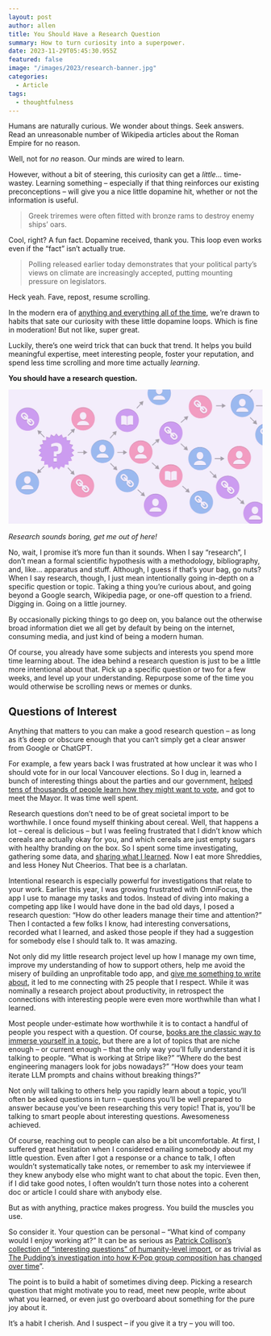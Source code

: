 ```yaml
---
layout: post
author: allen
title: You Should Have a Research Question
summary: How to turn curiosity into a superpower.
date: 2023-11-29T05:45:30.955Z
featured: false
image: "/images/2023/research-banner.jpg"
categories:
  - Article
tags:
  - thoughtfulness
---
```


Humans are naturally curious. We wonder about things. Seek answers. Read an unreasonable number of Wikipedia articles about the Roman Empire for no reason.

Well, not for *no* reason. Our minds are wired to learn.

However, without a bit of steering, this curiosity can get a *little…* time-wastey. Learning something – especially if that thing reinforces our existing preconceptions – will give you a nice little dopamine hit, whether or not the information is useful.

> Greek triremes were often fitted with bronze rams to destroy enemy ships’ oars.

Cool, right? A fun fact. Dopamine received, thank you. This loop even works even if the “fact” isn’t actually true.

> Polling released earlier today demonstrates that your political party’s views on climate are increasingly accepted, putting mounting pressure on legislators.

Heck yeah. Fave, repost, resume scrolling.

In the modern era of [anything and everything all of the time](https://www.youtube.com/watch?v=k1BneeJTDcU), we’re drawn to habits that sate our curiosity with these little dopamine loops. Which is fine in moderation! But not like, super great.

Luckily, there’s one weird trick that can buck that trend. It helps you build meaningful expertise, meet interesting people, foster your reputation, and spend less time scrolling and more time actually *learning*.

**You should have a research question.**

<div class="centered">
<img src="/images/2023/research-banner.jpg">
</div>

*Research sounds boring, get me out of here!*

No, wait, I promise it’s more fun than it sounds. When I say “research”, I don’t mean a formal scientific hypothesis with a methodology, bibliography, and, like… apparatus and stuff. Although, I guess if that’s your bag, go nuts? When I say research, though, I just mean intentionally going in-depth on a specific question or topic. Taking a thing you’re curious about, and going beyond a Google search, Wikipedia page, or one-off question to a friend. Digging in. Going on a little journey.

By occasionally picking things to go deep on, you balance out the otherwise broad information diet we all get by default by being on the internet, consuming media, and just kind of being a modern human.

Of course, you already have some subjects and interests you spend more time learning about. The idea behind a research question is just to be a little more intentional about that. Pick up a specific question or two for a few weeks, and level up your understanding. Repurpose some of the time you would otherwise be scrolling news or memes or dunks.

## Questions of Interest

Anything that matters to you can make a good research question – as long as it’s deep or obscure enough that you can’t simply get a clear answer from Google or ChatGPT.

For example, a few years back I was frustrated at how unclear it was who I should vote for in our local Vancouver elections. So I dug in, learned a bunch of interesting things about the parties and our government, [helped tens of thousands of people learn how they might want to vote](https://allenpike.com/2018/vancouver-election-guide), and got to meet the Mayor. It was time well spent.

Research questions don’t need to be of great societal import to be worthwhile. I once found myself thinking about cereal. Well, that happens a lot – cereal is delicious – but I was feeling frustrated that I didn’t know which cereals are actually okay for you, and which cereals are just empty sugars with healthy branding on the box. So I spent some time investigating, gathering some data, and [sharing what I learned](https://allenpike.com/2020/unified-theory-of-cereal). Now I eat more Shreddies, and less Honey Nut Cheerios. That bee is a charlatan.

Intentional research is especially powerful for investigations that relate to your work. Earlier this year, I was growing frustrated with OmniFocus, the app I use to manage my tasks and todos. Instead of diving into making a competing app like I would have done in the bad old days, I posed a research question: “How do other leaders manage their time and attention?” Then I contacted a few folks I know, had interesting conversations, recorded what I learned, and asked those people if they had a suggestion for somebody else I should talk to. It was amazing.

Not only did my little research project level up how I manage my own time, improve my understanding of how to support others, help me avoid the misery of building an unprofitable todo app, and [give me something to write about](https://allenpike.com/2023/how-leaders-manage-time-attention-tasks), it led to me connecting with 25 people that I respect. While it was nominally a research project about productivity, in retrospect the connections with interesting people were even more worthwhile than what I learned.

Most people under-estimate how worthwhile it is to contact a handful of people you respect with a question. Of course, [books are the classic way to immerse yourself in a topic](https://allenpike.com/2021/books-are-a-seed), but there are a lot of topics that are niche enough – or current enough – that the only way you’ll fully understand it is talking to people. “What is working at Stripe like?” “Where do the best engineering managers look for jobs nowadays?” “How does your team iterate LLM prompts and chains without breaking things?”

Not only will talking to others help you rapidly learn about a topic, you’ll often be asked questions in turn – questions you’ll be well prepared to answer because you’ve been researching this very topic! That is, you'll be talking to smart people about interesting questions. Awesomeness achieved.

Of course, reaching out to people can also be a bit uncomfortable. At first, I suffered great hesitation when I considered emailing somebody about my little question. Even after I got a response or a chance to talk, I often wouldn’t systematically take notes, or remember to ask my interviewee if they knew anybody else who might want to chat about the topic. Even then, if I did take good notes, I often wouldn’t turn those notes into a coherent doc or article I could share with anybody else.

But as with anything, practice makes progress. You build the muscles you use.

So consider it. Your question can be personal – “What kind of company would I enjoy working at?” It can be as serious as [Patrick Collison’s collection of “interesting questions” of humanity-level import](https://patrickcollison.com/questions), or as trivial as [The Pudding’s investigation into how K-Pop group composition has changed over time](https://pudding.cool/2020/10/kpop/)”.

The point is to build a habit of sometimes diving deep. Picking a research question that might motivate you to read, meet new people, write about what you learned, or even just go overboard about something for the pure joy about it.

It’s a habit I cherish. And I suspect – if you give it a try – you will too.

